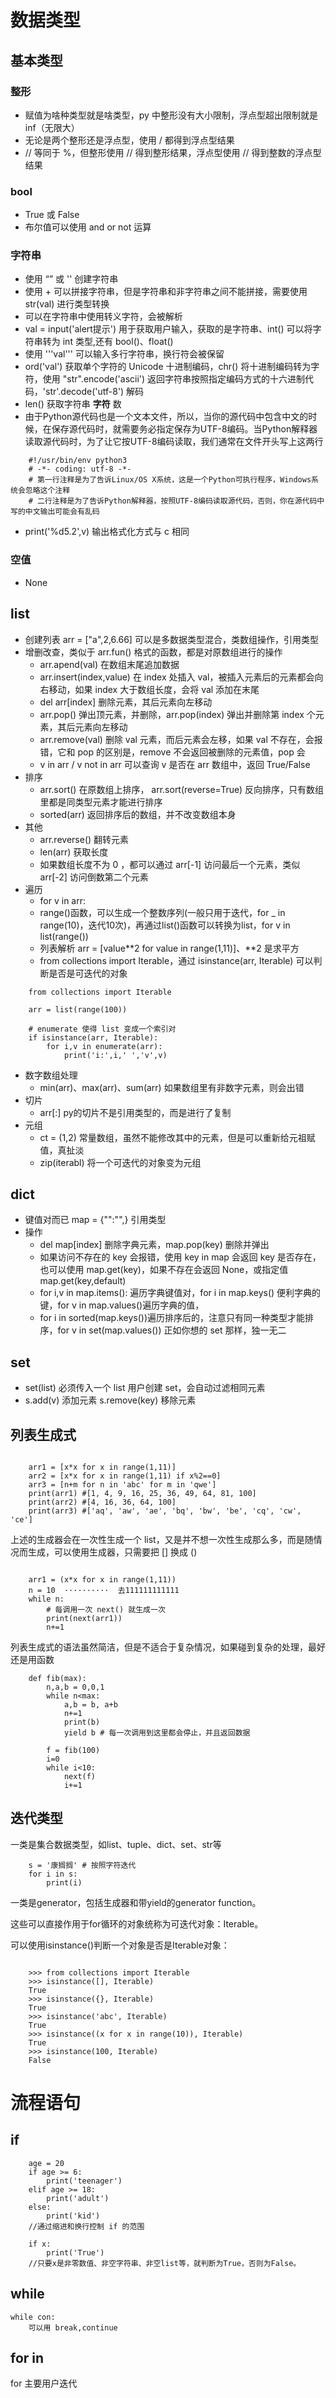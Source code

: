 # 数据类型
## 基本类型
### 整形
- 赋值为啥种类型就是啥类型，py 中整形没有大小限制，浮点型超出限制就是 inf（无限大）
- 无论是两个整形还是浮点型，使用 / 都得到浮点型结果
- // 等同于 %，但整形使用 // 得到整形结果，浮点型使用 // 得到整数的浮点型结果

### bool
- True 或 False
- 布尔值可以使用 and or not 运算

### 字符串
- 使用 “” 或 '' 创建字符串
- 使用 + 可以拼接字符串，但是字符串和非字符串之间不能拼接，需要使用 str(val) 进行类型转换
- 可以在字符串中使用转义字符，会被解析
- val = input('alert提示') 用于获取用户输入，获取的是字符串、int() 可以将字符串转为 int 类型,还有 bool()、float()
- 使用 '''val''' 可以输入多行字符串，换行符会被保留
- ord('val') 获取单个字符的 Unicode 十进制编码，chr() 将十进制编码转为字符，使用 "str".encode('ascii') 返回字符串按照指定编码方式的十六进制代码，'str'.decode('utf-8') 解码
- len() 获取字符串 **字符** 数
- 由于Python源代码也是一个文本文件，所以，当你的源代码中包含中文的时候，在保存源代码时，就需要务必指定保存为UTF-8编码。当Python解释器读取源代码时，为了让它按UTF-8编码读取，我们通常在文件开头写上这两行

```
    #!/usr/bin/env python3  
    # -*- coding: utf-8 -*-
    # 第一行注释是为了告诉Linux/OS X系统，这是一个Python可执行程序，Windows系统会忽略这个注释
    # 二行注释是为了告诉Python解释器，按照UTF-8编码读取源代码，否则，你在源代码中写的中文输出可能会有乱码
```
- print('%d5.2',v) 输出格式化方式与 c 相同

### 空值
- None

## list
- 创建列表 arr = ["a",2,6.66] 可以是多数据类型混合，类数组操作，引用类型
- 增删改查，类似于 arr.fun() 格式的函数，都是对原数组进行的操作
    - arr.apend(val) 在数组末尾追加数据
    - arr.insert(index,value) 在 index 处插入 val，被插入元素后的元素都会向右移动，如果 index 大于数组长度，会将 val 添加在末尾
    - del arr[index] 删除元素，其后元素向左移动
    - arr.pop() 弹出顶元素，并删除，arr.pop(index) 弹出并删除第 index 个元素，其后元素向左移动
    - arr.remove(val) 删除 val 元素，而后元素会左移，如果 val 不存在，会报错，它和 pop 的区别是，remove 不会返回被删除的元素值，pop 会
    - v in arr / v not in arr 可以查询 v 是否在 arr 数组中，返回 True/False
- 排序
    - arr.sort() 在原数组上排序， arr.sort(reverse=True) 反向排序，只有数组里都是同类型元素才能进行排序
    - sorted(arr) 返回排序后的数组，并不改变数组本身
- 其他
    - arr.reverse() 翻转元素
    - len(arr) 获取长度
    - 如果数组长度不为 0 ，都可以通过 arr[-1] 访问最后一个元素，类似 arr[-2] 访问倒数第二个元素
- 遍历
    - for v in arr:
    - range()函数，可以生成一个整数序列(一般只用于迭代，for _ in range(10)，迭代10次)，再通过list()函数可以转换为list，for v in list(range())
    - 列表解析 arr = [value\*\*2 for value in range(1,11)]、**2 是求平方
    - from collections import Iterable，通过 isinstance(arr, Iterable) 可以判断是否是可迭代的对象

```
    from collections import Iterable

    arr = list(range(100))

    # enumerate 使得 list 变成一个索引对
    if isinstance(arr, Iterable):
        for i,v in enumerate(arr): 
            print('i:',i,' ','v',v)
```

- 数字数组处理
    - min(arr)、max(arr)、sum(arr) 如果数组里有非数字元素，则会出错
- 切片
    - arr[:] py的切片不是引用类型的，而是进行了复制
- 元组
    - ct = (1,2) 常量数组，虽然不能修改其中的元素，但是可以重新给元祖赋值，真扯淡
    - zip(iterabl) 将一个可迭代的对象变为元组


## dict
- 键值对而已 map = {"":"",} 引用类型
- 操作
    - del map[index] 删除字典元素，map.pop(key) 删除并弹出
    - 如果访问不存在的 key 会报错，使用 key in map 会返回 key 是否存在，也可以使用 map.get(key)，如果不存在会返回 None，或指定值 map.get(key,default)
    - for i,v in map.items(): 遍历字典键值对，for i in map.keys() 便利字典的键，for v in map.values()遍历字典的值，
    - for i in sorted(map.keys())遍历排序后的，注意只有同一种类型才能排序，for v in set(map.values()) 正如你想的 set 那样，独一无二

## set
- set(list) 必须传入一个 list 用户创建 set，会自动过滤相同元素
- s.add(v) 添加元素 s.remove(key) 移除元素

## 列表生成式
```

    arr1 = [x*x for x in range(1,11)]
    arr2 = [x*x for x in range(1,11) if x%2==0]
    arr3 = [n+m for n in 'abc' for m in 'qwe']
    print(arr1) #[1, 4, 9, 16, 25, 36, 49, 64, 81, 100]
    print(arr2) #[4, 16, 36, 64, 100]
    print(arr3) #['aq', 'aw', 'ae', 'bq', 'bw', 'be', 'cq', 'cw', 'ce']

```

上述的生成器会在一次性生成一个 list，又是并不想一次性生成那么多，而是随情况而生成，可以使用生成器，只需要把 [] 换成 ()

```

    arr1 = (x*x for x in range(1,11))
    n = 10  ··········  去111111111111
    while n:
        # 每调用一次 next() 就生成一次
        print(next(arr1))
        n+=1

```

列表生成式的语法虽然简洁，但是不适合于复杂情况，如果碰到复杂的处理，最好还是用函数
```
    def fib(max):
	    n,a,b = 0,0,1
	    while n<max:
	        a,b = b, a+b
	        n+=1
	        print(b)
	        yield b # 每一次调用到这里都会停止，并且返回数据
	    
	    f = fib(100)
	    i=0
	    while i<10:
	        next(f)
	        i+=1 

```


## 迭代类型
一类是集合数据类型，如list、tuple、dict、set、str等
```
    s = '康搁搁' # 按照字符迭代
    for i in s:
        print(i)
```

一类是generator，包括生成器和带yield的generator function。

这些可以直接作用于for循环的对象统称为可迭代对象：Iterable。

可以使用isinstance()判断一个对象是否是Iterable对象：
```

    >>> from collections import Iterable
    >>> isinstance([], Iterable)
    True
    >>> isinstance({}, Iterable)
    True
    >>> isinstance('abc', Iterable)
    True
    >>> isinstance((x for x in range(10)), Iterable)
    True
    >>> isinstance(100, Iterable)
    False

```

# 流程语句
## if

```
    age = 20
    if age >= 6:
        print('teenager')
    elif age >= 18:
        print('adult')
    else:
        print('kid')
    //通过缩进和换行控制 if 的范围

    if x:
        print('True')
    //只要x是非零数值、非空字符串、非空list等，就判断为True，否则为False。
```

## while
    while con:
        可以用 break,continue

## for in
for 主要用户迭代
